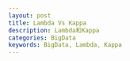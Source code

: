 ```yaml
---
layout: post
title: Lambda Vs Kappa 
description: Lambda和Kappa 
categories: BigData
keywords: BigData, Lambda, Kappa 
--- 
```

